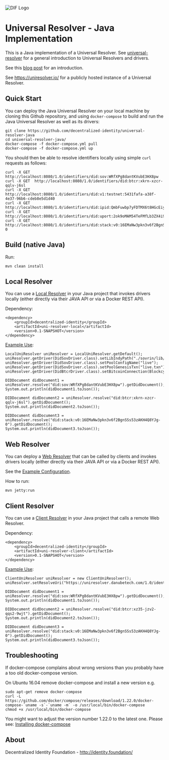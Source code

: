 ![DIF Logo](https://raw.githubusercontent.com/decentralized-identity/decentralized-identity.github.io/master/images/logo-small.png)

# Universal Resolver - Java Implementation

This is a Java implementation of a Universal Resolver. See [universal-resolver](https://github.com/decentralized-identity/universal-resolver/) for a general introduction to Universal Resolvers and drivers.

See this [blog post](https://medium.com/decentralized-identity/a-universal-resolver-for-self-sovereign-identifiers-48e6b4a5cc3c) for an introduction.

See https://uniresolver.io/ for a publicly hosted instance of a Universal Resolver.

## Quick Start

You can deploy the Java Universal Resolver on your local machine by cloning this Github repository, and using `docker-compose` to build and run the Java Universal Resolver as well as its drivers:

	git clone https://github.com/decentralized-identity/universal-resolver-java
	cd universal-resolver-java/
	docker-compose -f docker-compose.yml pull
	docker-compose -f docker-compose.yml up

You should then be able to resolve identifiers locally using simple `curl` requests as follows:

	curl -X GET  http://localhost:8080/1.0/identifiers/did:sov:WRfXPg8dantKVubE3HX8pw
	curl -X GET  http://localhost:8080/1.0/identifiers/did:btcr:xkrn-xzcr-qqlv-j6sl
	curl -X GET  http://localhost:8080/1.0/identifiers/did:v1:testnet:5431fafa-a38f-4e37-96b6-cdeb8e5d1d40
	curl -X GET  http://localhost:8080/1.0/identifiers/did:ipid:QmbFuwbp7yFDTMX6t8HGcEiy3iHhfvng89A19naCYGKEBj
	curl -X GET  http://localhost:8080/1.0/identifiers/did:uport:2ok9oMAM54TeFMfLb3ZX4i9Qu6x5pcPA7nV
	curl -X GET  http://localhost:8080/1.0/identifiers/did:stack:v0:16EMaNw3pkn3v6f2BgnSSs53zAKH4Q8YJg-0

## Build (native Java)

Run:

	mvn clean install

## Local Resolver

You can use a [Local Resolver](https://github.com/decentralized-identity/universal-resolver-java/tree/master/uni-resolver-client) in your Java project that invokes drivers locally (either directly via their JAVA API or via a Docker REST API).

Dependency:

	<dependency>
		<groupId>decentralized-identity</groupId>
		<artifactId>uni-resolver-local</artifactId>
		<version>0.1-SNAPSHOT</version>
	</dependency>

[Example Use](https://github.com/decentralized-identity/universal-resolver-java/blob/master/examples/src/main/java/uniresolver/examples/TestLocalUniResolver.java):

	LocalUniResolver uniResolver = LocalUniResolver.getDefault();
	uniResolver.getDriver(DidSovDriver.class).setLibIndyPath("./sovrin/lib/");
	uniResolver.getDriver(DidSovDriver.class).setPoolConfigName("live");
	uniResolver.getDriver(DidSovDriver.class).setPoolGenesisTxn("live.txn");
	uniResolver.getDriver(DidBtcrDriver.class).setBitcoinConnection(BlockcypherAPIBitcoinConnection.get());
	
	DIDDocument didDocument1 = uniResolver.resolve("did:sov:WRfXPg8dantKVubE3HX8pw").getDidDocument();
	System.out.println(didDocument1.toJson());
	
	DIDDocument didDocument2 = uniResolver.resolve("did:btcr:xkrn-xzcr-qqlv-j6sl").getDidDocument();
	System.out.println(didDocument2.toJson());
	
	DIDDocument didDocument3 = uniResolver.resolve("did:stack:v0:16EMaNw3pkn3v6f2BgnSSs53zAKH4Q8YJg-0").getDidDocument();
	System.out.println(didDocument3.toJson());

## Web Resolver

You can deploy a [Web Resolver](https://github.com/decentralized-identity/universal-resolver-java/tree/master/uni-resolver-web) that can be called by clients and invokes drivers locally (either directly via their JAVA API or via a Docker REST API).

See the [Example Configuration](https://github.com/decentralized-identity/universal-resolver-java/blob/master/uni-resolver-web/src/main/webapp/WEB-INF/applicationContext.xml).

How to run:

	mvn jetty:run

## Client Resolver

You can use a [Client Resolver](https://github.com/decentralized-identity/universal-resolver-java/tree/master/uni-resolver-client) in your Java project that calls a remote Web Resolver.

Dependency:

	<dependency>
		<groupId>decentralized-identity</groupId>
		<artifactId>uni-resolver-client</artifactId>
		<version>0.1-SNAPSHOT</version>
	</dependency>

[Example Use](https://github.com/decentralized-identity/universal-resolver-java/blob/master/examples/src/main/java/uniresolver/examples/TestClientUniResolver.java):

	ClientUniResolver uniResolver = new ClientUniResolver();
	uniResolver.setResolveUri("https://uniresolver.danubetech.com/1.0/identifiers/");
	
	DIDDocument didDocument1 = uniResolver.resolve("did:sov:WRfXPg8dantKVubE3HX8pw").getDidDocument();
	System.out.println(didDocument1.toJson());
	
	DIDDocument didDocument2 = uniResolver.resolve("did:btcr:xz35-jzv2-qqs2-9wjt").getDidDocument();
	System.out.println(didDocument2.toJson());
	
	DIDDocument didDocument3 = uniResolver.resolve("did:stack:v0:16EMaNw3pkn3v6f2BgnSSs53zAKH4Q8YJg-0").getDidDocument();
	System.out.println(didDocument3.toJson());

## Troubleshooting

If docker-compose complains about wrong versions than you probably have a too old docker-compose version.

On Ubuntu 16.04 remove docker-compose and install a new version e.g.
```
sudo apt-get remove docker-compose
curl -L https://github.com/docker/compose/releases/download/1.22.0/docker-compose-`uname -s`-`uname -m` -o /usr/local/bin/docker-compose
chmod +x /usr/local/bin/docker-compose
```
You might want to adjust the version number 1.22.0 to the latest one. Please see: [Installing docker-compose](https://docs.docker.com/compose/install/#install-compose)

## About

Decentralized Identity Foundation - http://identity.foundation/
